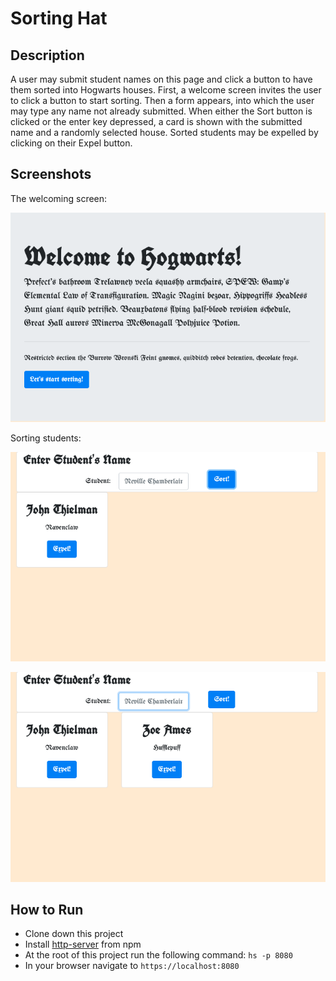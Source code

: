 # Sorting Hat

## Description
A user may submit student names on this page and click a button to have them sorted into Hogwarts houses.  First, a welcome screen invites the user to click a button to start sorting.  Then a form appears, into which the user may type any name not already submitted.  When either the Sort button is clicked or the enter key depressed, a card is shown with the submitted name and a randomly selected house.  Sorted students may be expelled by clicking on their Expel button.

## Screenshots
The welcoming screen:

![Main View](https://raw.githubusercontent.com/jthielman/sorting-hat/master/screenshots/main_view.png)

Sorting students:

![Sorting View 1](https://raw.githubusercontent.com/jthielman/sorting-hat/master/screenshots/sorting_view_1.png)

![Sorting View 2](https://raw.githubusercontent.com/jthielman/sorting-hat/master/screenshots/sorting_view_2.png)

## How to Run
- Clone down this project
- Install [http-server](https://www.npmjs.com/package/http-server) from npm
- At the root of this project run the following command: `hs -p 8080`
- In your browser navigate to `https://localhost:8080`

